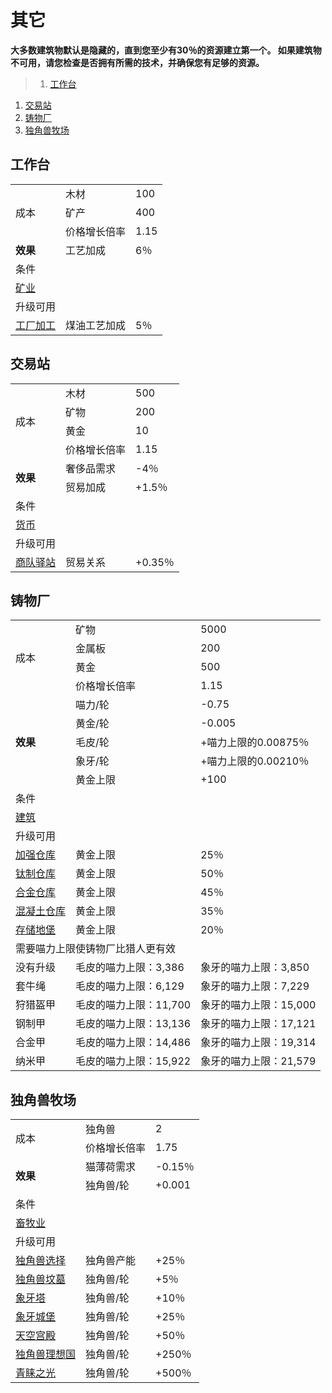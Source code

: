 # 其它
**大多数建筑物默认是隐藏的，直到您至少有30％的资源建立第一个。 如果建筑物不可用，请您检查是否拥有所需的技术，并确保您有足够的资源。**

>1. [工作台](#工作台 "工作台")
1. [交易站](#交易站 "交易站")
1. [铸物厂](#铸物厂 "铸物厂")
1. [独角兽牧场](#独角兽牧场 "独角兽牧场")


## 工作台
<table class="wikitable">
	<tbody>
		<tr>
			<td rowspan="3">
							成本
			</td>
			<td>
							木材
			</td>
			<td>
							100
			</td>
		</tr>
		<tr>
			<td>
						矿产
			</td>
			<td>
						400
			</td>
		</tr>
		<tr>
			<td>
						价格增长倍率
			</td>
			<td>
						1.15
			</td>
		</tr>
		<tr>
			<td>
				<strong>
							效果
				</strong>
			</td>
			<td>
						工艺加成
			</td>
			<td>
						6％
			</td>
		</tr>
		<tr>
			<td colspan="3">
						条件
			</td>
		</tr>
		<tr>
			<td colspan="3">
				<a href="?file=001-猫咪百科/03-科技/01-科技#矿业">
							矿业
				</a>
			</td>
		</tr>
		<tr>
			<td colspan="3">
						升级可用
			</td>
		</tr>
		<tr>
			<td>
				<a href="?file=001-猫咪百科/04-作坊/01-升级#工厂加工">
							工厂加工
				</a>
			</td>
			<td>
						煤油工艺加成
			</td>
			<td>
						5％
			</td>
		</tr>
	</tbody>
</table>  

## 交易站
<table class="wikitable">
	<tbody>
		<tr>
			<td rowspan="4">
							成本
			</td>
			<td>
							木材
			</td>
			<td>
							500
			</td>
		</tr>
		<tr>
			<td>
						矿物
			</td>
			<td>
						200
			</td>
		</tr>
		<tr>
			<td>
						黄金
			</td>
			<td>
						10
			</td>
		</tr>
		<tr>
			<td>
						价格增长倍率
			</td>
			<td>
						1.15
			</td>
		</tr>
		<tr>
			<td rowspan="2">
				<strong>
							效果
				</strong>
			</td>
			<td>
						奢侈品需求
			</td>
			<td>
						-4％
			</td>
		</tr>
		<tr>
			<td>
						贸易加成
			</td>
			<td>
						+1.5％
			</td>
		</tr>
		<tr>
			<td colspan="3">
						条件
			</td>
		</tr>
		<tr>
			<td colspan="3">
				<a href="?file=001-猫咪百科/03-科技/01-科技#货币">
							货币
				</a>
			</td>
		</tr>
		<tr>
			<td colspan="3">
						升级可用
			</td>
		</tr>
		<tr>
			<td>
				<a href="?file=001-猫咪百科/04-作坊/01-升级#商队驿站">
							商队驿站
				</a>
			</td>
			<td>
						贸易关系
			</td>
			<td>
						+0.35％
			</td>
		</tr>
	</tbody>
</table>  

## 铸物厂
<table class="wikitable">
	<tbody>
		<tr>
			<td rowspan="4">
							成本
			</td>
			<td>
							矿物
			</td>
			<td>
							5000
			</td>
		</tr>
		<tr>
			<td>
						金属板
			</td>
			<td>
						200
			</td>
		</tr>
		<tr>
			<td>
						黄金
			</td>
			<td>
						500
			</td>
		</tr>
		<tr>
			<td>
						价格增长倍率
			</td>
			<td>
						1.15
			</td>
		</tr>
		<tr>
			<td rowspan="5">
				<strong>
							效果
				</strong>
			</td>
			<td>
						喵力/轮
			</td>
			<td>
						-0.75
			</td>
		</tr>
		<tr>
			<td>
						黄金/轮
			</td>
			<td>
						-0.005
			</td>
		</tr>
		<tr>
			<td>
						毛皮/轮
			</td>
			<td>
						+喵力上限的0.00875％
			</td>
		</tr>
		<tr>
			<td>
						象牙/轮
			</td>
			<td>
						+喵力上限的0.00210％
			</td>
		</tr>
		<tr>
			<td>
						黄金上限
			</td>
			<td>
						+100
			</td>
		</tr>
		<tr>
			<td colspan="3">
						条件
			</td>
		</tr>
		<tr>
			<td colspan="3">
				<a href="?file=001-猫咪百科/03-科技/01-科技#建筑">
							建筑
				</a>
			</td>
		</tr>
		<tr>
			<td colspan="3">
						升级可用
			</td>
		</tr>
		<tr>
			<td>
				<a href="?file=001-猫咪百科/04-作坊/01-升级#加强仓库">
							加强仓库
				</a>
			</td>
			<td>
						黄金上限
			</td>
			<td>
						25％
			</td>
		</tr>
		<tr>
			<td>
				<a href="?file=001-猫咪百科/04-作坊/01-升级#钛制仓库">
							钛制仓库
				</a>
			</td>
			<td>
						黄金上限
			</td>
			<td>
						50％
			</td>
		</tr>
		<tr>
			<td>
				<a href="?file=001-猫咪百科/04-作坊/01-升级#合金仓库">
							合金仓库
				</a>
			</td>
			<td>
						黄金上限
			</td>
			<td>
						45％
			</td>
		</tr>
		<tr>
			<td>
				<a href="?file=001-猫咪百科/04-作坊/01-升级#混凝土仓库">
							混凝土仓库
				</a>
			</td>
			<td>
						黄金上限
			</td>
			<td>
						35％
			</td>
		</tr>
		<tr>
			<td>
				<a href="?file=001-猫咪百科/04-作坊/01-升级#存储地堡">
							存储地堡
				</a>
			</td>
			<td>
						黄金上限
			</td>
			<td>
						20％
			</td>
		</tr>
		<tr>
			<td colspan="3">
						需要喵力上限使铸物厂比猎人更有效
			</td>
		</tr>
		<tr>
			<td>
						没有升级
			</td>
			<td>
						毛皮的喵力上限：3,386
			</td>
			<td>
						象牙的喵力上限：3,850
			</td>
		</tr>
		<tr>
			<td>
						套牛绳
			</td>
			<td>
						毛皮的喵力上限：6,129
			</td>
			<td>
						象牙的喵力上限：7,229
			</td>
		</tr>
		<tr>
			<td>
						狩猎盔甲
			</td>
			<td>
						毛皮的喵力上限：11,700
			</td>
			<td>
						象牙的喵力上限：15,000
			</td>
		</tr>
		<tr>
			<td>
						钢制甲
			</td>
			<td>
						毛皮的喵力上限：13,136
			</td>
			<td>
						象牙的喵力上限：17,121
			</td>
		</tr>
		<tr>
			<td>
						合金甲
			</td>
			<td>
						毛皮的喵力上限：14,486
			</td>
			<td>
						象牙的喵力上限：19,314
			</td>
		</tr>
		<tr>
			<td>
						纳米甲
			</td>
			<td>
						毛皮的喵力上限：15,922
			</td>
			<td>
						象牙的喵力上限：21,579
			</td>
		</tr>
	</tbody>
</table>  

## 独角兽牧场
<table class="wikitable">
	<tbody>
		<tr>
			<td rowspan="2">
							成本
			</td>
			<td>
							独角兽
			</td>
			<td>
							2
			</td>
		</tr>
		<tr>
			<td>
						价格增长倍率
			</td>
			<td>
						1.75
			</td>
		</tr>
		<tr>
			<td rowspan="2">
				<strong>
							效果
				</strong>
			</td>
			<td>
						猫薄荷需求
			</td>
			<td>
						-0.15％
			</td>
		</tr>
		<tr>
			<td>
						独角兽/轮
			</td>
			<td>
						+0.001
			</td>
		</tr>
		<tr>
			<td colspan="3">
						条件
			</td>
		</tr>
		<tr>
			<td colspan="3">
				<a href="?file=001-猫咪百科/03-科技/01-科技#畜牧业">
							畜牧业
				</a>
			</td>
		</tr>
		<tr>
			<td colspan="3">
						升级可用
			</td>
		</tr>
		<tr>
			<td>
				<a href="?file=001-猫咪百科/04-作坊/01-升级#独角兽选择">
							独角兽选择
				</a>
			</td>
			<td>
						独角兽产能
			</td>
			<td>
						+25％
			</td>
		</tr>
		<tr>
			<td>
				<a href="?file=001-猫咪百科/06-宗教/001-庙塔#独角兽坟墓">
							独角兽坟墓
				</a>
			</td>
			<td>
						独角兽/轮
			</td>
			<td>
						+5％
			</td>
		</tr>
		<tr>
			<td>
				<a href="?file=001-猫咪百科/06-宗教/001-庙塔#象牙塔">
							象牙塔
				</a>
			</td>
			<td>
						独角兽/轮
			</td>
			<td>
						+10％
			</td>
		</tr>
		<tr>
			<td>
				<a href="?file=001-猫咪百科/06-宗教/001-庙塔#象牙城堡">
							象牙城堡
				</a>
			</td>
			<td>
						独角兽/轮
			</td>
			<td>
						+25％
			</td>
		</tr>
		<tr>
			<td>
				<a href="?file=001-猫咪百科/06-宗教/001-庙塔#天空宫殿">
							天空宫殿
				</a>
			</td>
			<td>
						独角兽/轮
			</td>
			<td>
						+50％
			</td>
		</tr>
		<tr>
			<td>
				<a href="?file=001-猫咪百科/06-宗教/001-庙塔#独角兽理想国">
							独角兽理想国
				</a>
			</td>
			<td>
						独角兽/轮
			</td>
			<td>
						+250％
			</td>
		</tr>
		<tr>
			<td>
				<a href="?file=001-猫咪百科/06-宗教/001-庙塔#青睐之光">
							青睐之光
				</a>
			</td>
			<td>
						独角兽/轮
			</td>
			<td>
						+500％
			</td>
		</tr>
	</tbody>
</table>
